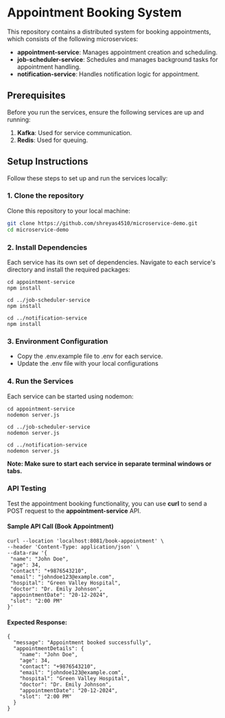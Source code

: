 # Appointment Booking System

This repository contains a distributed system for booking appointments, which consists of the following microservices:

- **appointment-service**: Manages appointment creation and scheduling.
- **job-scheduler-service**: Schedules and manages background tasks for appointment handling.
- **notification-service**: Handles notification logic for appointment.

## Prerequisites

Before you run the services, ensure the following services are up and running:

1. **Kafka**: Used for service communication.
2. **Redis**: Used for queuing.

## Setup Instructions

Follow these steps to set up and run the services locally:

### 1. Clone the repository

Clone this repository to your local machine:

```bash
git clone https://github.com/shreyas4510/microservice-demo.git
cd microservice-demo
```
### 2. Install Dependencies
Each service has its own set of dependencies. Navigate to each service's directory and install the required packages:

```
cd appointment-service
npm install

cd ../job-scheduler-service
npm install

cd ../notification-service
npm install
```

### 3. Environment Configuration
- Copy the .env.example file to .env for each service.
- Update the .env file with your local configurations

### 4. Run the Services
Each service can be started using nodemon:
```
cd appointment-service
nodemon server.js

cd ../job-scheduler-service
nodemon server.js

cd ../notification-service
nodemon server.js
```
**Note: Make sure to start each service in separate terminal windows or tabs.**

### API Testing
 Test the appointment booking functionality, you can use **curl** to send a POST request to the **appointment-service** API.
 
 #### Sample API Call (Book Appointment)
 ```
curl --location 'localhost:8081/book-appointment' \
--header 'Content-Type: application/json' \
--data-raw '{
  "name": "John Doe",
  "age": 34,
  "contact": "+9876543210",
  "email": "johndoe123@example.com",
  "hospital": "Green Valley Hospital",
  "doctor": "Dr. Emily Johnson",
  "appointmentDate": "20-12-2024",
  "slot": "2:00 PM"
}'
```
#### Expected Response:
```
{
  "message": "Appointment booked successfully",
  "appointmentDetails": {
    "name": "John Doe",
    "age": 34,
    "contact": "+9876543210",
    "email": "johndoe123@example.com",
    "hospital": "Green Valley Hospital",
    "doctor": "Dr. Emily Johnson",
    "appointmentDate": "20-12-2024",
    "slot": "2:00 PM"
  }
}
```
